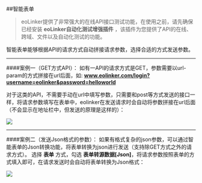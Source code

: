 ##智能表单
> eoLinker提供了非常强大的在线API接口测试功能，在使用之前，请先确保已经安装 **eoLinker自动化测试增强插件** ，该插件为您提供了API的在线、跨域、文件以及自动化测试的功能。

智能表单能够根据API的请求方式自动拼接请求参数，选择合适的方式发送参数。

------------

####案例一（GET方式API）：
如有一API的请求方式是GET，参数需要以url-param的方式拼接在url后面，如:
**www.eolinker.com/login?username=eolinker&password=helloworld**

对于这类的API，不需要手动在url中填写参数，只需要和post等方式发送的接口一样，将请求参数填写在表单中，eolinker在发送请求时会自动将参数拼接在url后面（不会显示在地址栏中，但发送的原理是这样的）：

![](http://data.eolinker.com/course/yrZwjlLd0cd8990fe519eb7a64caf7305b3ce67d2ba5ee4)

------------

####案例二（发送Json格式的参数）：
如果有格式复杂的json参数，可以通过智能表单的Json转换功能，将表单转换为json进行发送（支持除GET方式之外的请求方式）。
选择 **表单** 方式，勾选 **表单转源数据[Json]**，将请求参数按照表单的方式填入即可，在请求发送时会自动将表单转换为Json格式：

![](http://data.eolinker.com/course/aBakw9qcac42682a7c30df3e820e94b935c60ed053ab3c2)